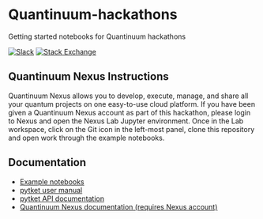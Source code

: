 # Quantinuum-hackathons

Getting started notebooks for Quantinuum hackathons

[![Slack](https://img.shields.io/badge/Slack-4A154B?style=for-the-badge&logo=slack&logoColor=white)](https://tketusers.slack.com/join/shared_invite/zt-18qmsamj9-UqQFVdkRzxnXCcKtcarLRA#)
[![Stack Exchange](https://img.shields.io/badge/StackExchange-%23ffffff.svg?style=for-the-badge&logo=StackExchange)](https://quantumcomputing.stackexchange.com/tags/pytket)

## Quantinuum Nexus Instructions

Quantinuum Nexus allows you to develop, execute, manage, and share all your quantum projects on one easy-to-use cloud platform. If you have been given
a Quantinuum Nexus account as part of this hackathon, please login to Nexus and open the Nexus Lab Jupyter environment. Once in the Lab workspace, 
click on the Git icon in the left-most panel, clone this repository and open work through the example notebooks.


## Documentation

* [Example notebooks](https://tket.quantinuum.com/examples/Getting_started.html)
* [pytket user manual](https://tket.quantinuum.com/user-manual/)
* [pytket API documentation](https://tket.quantinuum.com/api-docs/) 
* [Quantinuum Nexus documentation (requires Nexus account)](https://nexus.quantinuum.com/docs) 